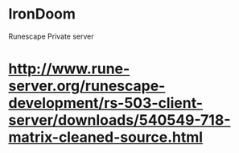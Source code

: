 # IronDoom
Runescape Private server

# http://www.rune-server.org/runescape-development/rs-503-client-server/downloads/540549-718-matrix-cleaned-source.html
